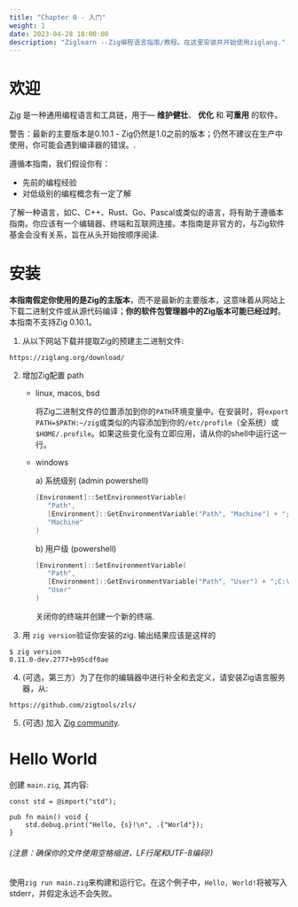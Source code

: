 ```yaml
---
title: "Chapter 0 - 入门"
weight: 1
date: 2023-04-28 18:00:00
description: "Ziglearn --Zig编程语言指南/教程。在这里安装并开始使用ziglang."
---
```


# 欢迎

[Zig](https://ziglang.org) 是一种通用编程语言和工具链，用于— __维护健壮__、 __优化__ 和  __可重用__ 的软件。

警告：最新的主要版本是0.10.1 - Zig仍然是1.0之前的版本；仍然不建议在生产中使用，你可能会遇到编译器的错误。.

遵循本指南，我们假设你有：
   * 先前的编程经验
   * 对低级别的编程概念有一定了解

了解一种语言，如C、C++、Rust、Go、Pascal或类似的语言，将有助于遵循本指南。你应该有一个编辑器、终端和互联网连接。本指南是非官方的，与Zig软件基金会没有关系，旨在从头开始按顺序阅读.

# 安装

**本指南假定你使用的是Zig的主版本**，而不是最新的主要版本，这意味着从网站上下载二进制文件或从源代码编译；**你的软件包管理器中的Zig版本可能已经过时**。本指南不支持Zig 0.10.1。

1.  从以下网站下载并提取Zig的预建主二进制文件:
```
https://ziglang.org/download/
```

2. 增加Zig配置 path
   - linux, macos, bsd

      将Zig二进制文件的位置添加到你的`PATH`环境变量中。在安装时，将`export PATH=$PATH:~/zig`或类似的内容添加到你的`/etc/profile`（全系统）或`$HOME/.profile`。如果这些变化没有立即应用，请从你的shell中运行这一行。

   - windows

      a) 系统级别 (admin powershell)

      ```powershell
      [Environment]::SetEnvironmentVariable(
         "Path",
         [Environment]::GetEnvironmentVariable("Path", "Machine") + ";C:\your-path\zig-windows-x86_64-your-version",
         "Machine"
      )
      ```

      b) 用户级 (powershell)

      ```powershell
      [Environment]::SetEnvironmentVariable(
         "Path",
         [Environment]::GetEnvironmentVariable("Path", "User") + ";C:\your-path\zig-windows-x86_64-your-version",
         "User"
      )
      ```

      关闭你的终端并创建一个新的终端.

3. 用 `zig version`验证你安装的zig. 输出结果应该是这样的
```
$ zig version
0.11.0-dev.2777+b95cdf0ae
```

4. (可选，第三方）为了在你的编辑器中进行补全和去定义，请安装Zig语言服务器，从:
```
https://github.com/zigtools/zls/
```
5. (可选) 加入 [Zig community](https://github.com/ziglang/zig/wiki/Community).

# Hello World

创建 `main.zig`, 其内容:

```zig
const std = @import("std");

pub fn main() void {
    std.debug.print("Hello, {s}!\n", .{"World"});
}
```
###### (注意：确保你的文件使用空格缩进，LF行尾和UTF-8编码!)

使用`zig run main.zig`来构建和运行它。在这个例子中，`Hello, World!`将被写入stderr，并假定永远不会失败。
